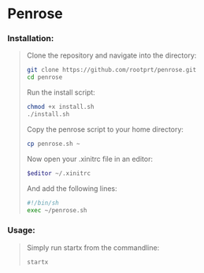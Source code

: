 # Penrose
### Installation:
> Clone the repository and navigate into the directory:
> ```sh
> git clone https://github.com/rootprt/penrose.git
> cd penrose
> ```
>
> Run the install script:
> ```sh
> chmod +x install.sh
> ./install.sh
> ```
>
> Copy the penrose script to your home directory:
> ```sh
> cp penrose.sh ~
> ```
> 
> Now open your .xinitrc file in an editor:
> ```sh 
> $editor ~/.xinitrc
> ```
> 
> And add the following lines:
> ```sh
> #!/bin/sh
> exec ~/penrose.sh
> ```

### Usage:
> Simply run startx from the commandline:
> ```
> startx
> ```

